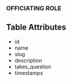 ### OFFICIATING ROLE

## Table Attributes
- id
- name
- slug
- description
- takes_question
- timestamps